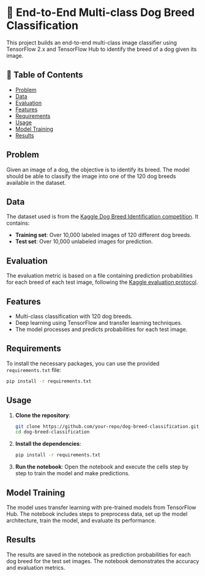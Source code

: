 # 🐶 End-to-End Multi-class Dog Breed Classification

This project builds an end-to-end multi-class image classifier using TensorFlow 2.x and TensorFlow Hub to identify the breed of a dog given its image.

## 📖 Table of Contents
- [Problem](#problem)
- [Data](#data)
- [Evaluation](#evaluation)
- [Features](#features)
- [Requirements](#requirements)
- [Usage](#usage)
- [Model Training](#model-training)
- [Results](#results)

## Problem

Given an image of a dog, the objective is to identify its breed. The model should be able to classify the image into one of the 120 dog breeds available in the dataset.

## Data

The dataset used is from the [Kaggle Dog Breed Identification competition](https://www.kaggle.com/c/dog-breed-identification/data). It contains:
- **Training set**: Over 10,000 labeled images of 120 different dog breeds.
- **Test set**: Over 10,000 unlabeled images for prediction.

## Evaluation

The evaluation metric is based on a file containing prediction probabilities for each breed of each test image, following the [Kaggle evaluation protocol](https://www.kaggle.com/competitions/dog-breed-identification/overview/evaluation).

## Features

- Multi-class classification with 120 dog breeds.
- Deep learning using TensorFlow and transfer learning techniques.
- The model processes and predicts probabilities for each test image.

## Requirements

To install the necessary packages, you can use the provided `requirements.txt` file:

```bash
pip install -r requirements.txt
```

## Usage

1. **Clone the repository**:
   ```bash
   git clone https://github.com/your-repo/dog-breed-classification.git
   cd dog-breed-classification
   ```

2. **Install the dependencies**:
   ```bash
   pip install -r requirements.txt
   ```

3. **Run the notebook**: Open the notebook and execute the cells step by step to train the model and make predictions.

## Model Training

The model uses transfer learning with pre-trained models from TensorFlow Hub. The notebook includes steps to preprocess data, set up the model architecture, train the model, and evaluate its performance.

## Results

The results are saved in the notebook as prediction probabilities for each dog breed for the test set images. The notebook demonstrates the accuracy and evaluation metrics.
